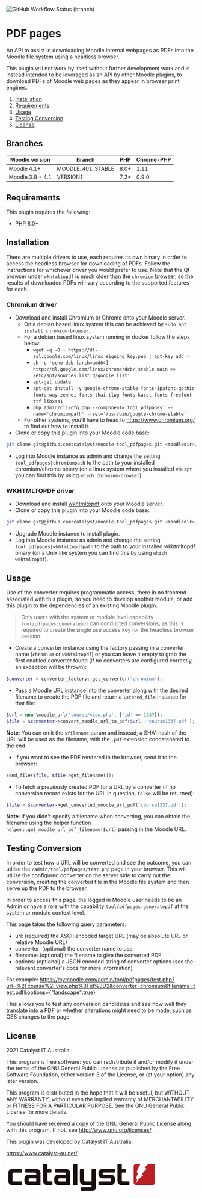 ![GitHub Workflow Status (branch)](https://img.shields.io/github/actions/workflow/status/catalyst/moodle-tool_pdfpages/ci.yml?branch=VERSION1)

# PDF pages
An API to assist in downloading Moodle internal webpages as PDFs into the Moodle file system using a headless browser.

This plugin will not work by itself without further development work and is instead intended to be leveraged as an API by other Moodle plugins, to download PDFs of Moodle web pages as they appear in browser print engines.

1. [Installation](#installation)
2. [Requirements](#requirements)
3. [Usage](#usage)
4. [Testing Conversion](#testing-conversion)
5. [License](#license)

## Branches

| Moodle version    | Branch            | PHP  | Chrome-PHP |
|-------------------|-------------------|------|------------|
| Moodle 4.1+       | MOODLE_401_STABLE | 8.0+ | 1.11       |
| Moodle 3.9 - 4.1  | VERSION1          | 7.2+ | 0.9.0      |

## Requirements

This plugin requires the following:
- PHP 8.0+

## Installation

There are multiple drivers to use, each requires its own binary in order to access the headless browser for downloading of PDFs. Follow the instructions for whichever driver you would prefer to use. Note that the Qt browser under `wkhtmltopdf` is much older than the `chromium` browser, so the results of downloaded PDFs will vary according to the supported features for each.

### Chromium driver

- Download and install Chromium or Chrome onto your Moodle server.
  - On a debian based linux system this can be achieved by `sudo apt install chromium-browser`.
  - For a debian based linux system running in docker follow the steps below:
    - `wget -q -O - https://dl-ssl.google.com/linux/linux_signing_key.pub | apt-key add - `
    - `sh -c 'echo deb [arch=amd64] http://dl.google.com/linux/chrome/deb/ stable main >> /etc/apt/sources.list.d/google.list'`
    - `apt-get update`
    - `apt-get install -y google-chrome-stable fonts-ipafont-gothic fonts-wqy-zenhei fonts-thai-tlwg fonts-kacst fonts-freefont-ttf libxss1`
    - `php admin/cli/cfg.php --component='tool_pdfpages' --name='chromiumpath' --set='/usr/bin/google-chrome-stable'`
  - For other systems, you'll have to head to https://www.chromium.org/ to find out how to install it.
- Clone or copy this plugin into your Moodle code base:
```bash
git clone git@github.com:catalyst/moodle-tool_pdfpages.git <moodledir>/admin/tool/pdfpages
```
- Log into Moodle instance as admin and change the setting `tool_pdfpages|chromiumpath` to the path to your installed chromium/chrome binary (on a linux system where you installed via `apt` you can find this by using `which chromium-browser`).

### WKHTMLTOPDF driver

- Download and install [wkhtmltopdf](https://wkhtmltopdf.org/) onto your Moodle server.
- Clone or copy this plugin into your Moodle code base:
```bash
git clone git@github.com:catalyst/moodle-tool_pdfpages.git <moodledir>/admin/tool/pdfpages
```
- Upgrade Moodle instance to install plugin.
- Log into Moodle instance as admin and change the setting `tool_pdfpages|wkhtmltopdfpath` to the path to your installed wkhtmltopdf binary (on a Unix like system you can find this by using `which wkhtmltopdf`).

## Usage

Use of the converter requires programmatic access, there in no frontend associated with this plugin, so you need to develop another module, or add this plugin to the dependencies of an existing Moodle plugin.

> Only users with the system or module level capability `tool/pdfpages:generatepdf` can conducted conversions, as this is required to create the single use access key for the headless browser session.

- Create a converter instance using the factory passing in a converter name (`chromium` or `wkhtmltopdf`) or you can leave it empty to grab the first enabled converter found (if no converters are configured correctly, an exception will be thrown):
```php
$converter = converter_factory::get_converter('chromium');
```
- Pass a Moodle URL instance into the converter along with the desired filename to create the PDF file and return a `\stored_file` instance for that file:
```php
$url = new \moodle_url('course/view.php', ['id' => 1337]);
$file = $converter->convert_moodle_url_to_pdf($url, 'course1337.pdf');
```
__Note__: You can omit the `$filename` param and instead, a SHA1 hash of the URL will be used as the filename, with the `.pdf` extension concatenated to the end.
- If you want to see the PDF rendered in the browser, send it to the browser:
```php
send_file($file, $file->get_filename());
```
- To fetch a previously created PDF for a URL by a converter (if no conversion record exists for the URL in question, `false` will be returned):
```php
$file = $converter->get_converted_moodle_url_pdf('course1337.pdf');
```
__Note__: if you didn't specify a filename when converting, you can obtain the filename using the helper function `helper::get_moodle_url_pdf_filename($url)` passing in the Moodle URL.

## Testing Conversion

In order to test how a URL will be converted and see the outcome, you can utilise the `/admin/tool/pdfpages/test.php` page in your browser.
This will utilise the configured converter on the server side to carry out the conversion, creating the converted file in the Moodle file system and then serve up the PDF to the browser.

In order to access this page, the logged in Moodle user needs to be an Admin or have a role with the capability `tool/pdfpages:generatepdf` at the system or module context level.

This page takes the following query parameters:
- url: (required) the ASCII encoded target URL (may be absolute URL or relative Moodle URL)
- converter: (optional) the converter name to use
- filename: (optional) the filename to give the converted PDF
- options: (optional) a JSON encoded string of converter options (see the relevant converter's docs for more information)

For example:
https://mymoodle.com/admin/tool/pdfpages/test.php?url=%2Fcourse%2Fview.php%3Fid%3D2&converter=chromium&filename=test.pdf&options={"landscape":true}

This allows you to test any conversion candidates and see how well they translate into a PDF or whether alterations might need to be made, such as CSS changes to the page.

## License

2021 Catalyst IT Australia

This program is free software: you can redistribute it and/or modify it under
the terms of the GNU General Public License as published by the Free Software
Foundation, either version 3 of the License, or (at your option) any later
version.

This program is distributed in the hope that it will be useful, but WITHOUT ANY
WARRANTY; without even the implied warranty of MERCHANTABILITY or FITNESS FOR A
PARTICULAR PURPOSE.  See the GNU General Public License for more details.

You should have received a copy of the GNU General Public License along with
this program.  If not, see <http://www.gnu.org/licenses/>.


This plugin was developed by Catalyst IT Australia:

https://www.catalyst-au.net/

<img alt="Catalyst IT" src="https://raw.githubusercontent.com/catalyst/moodle-local_smartmedia/master/pix/catalyst-logo.svg?sanitize=true" width="400">
